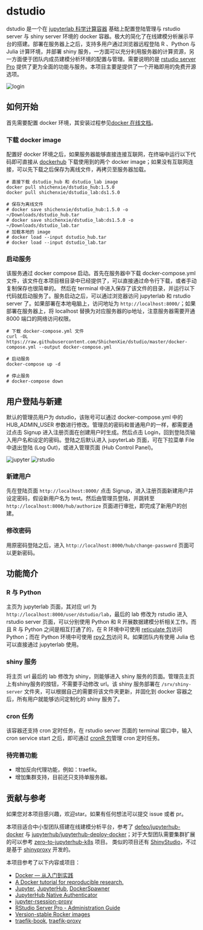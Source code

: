 
# dstudio

<!-- badges: start -->
<!-- badges: end -->

dstudio 是一个在 [jupyterlab 科学计算容器](https://hub.docker.com/r/jupyter/datascience-notebook/) 基础上配置登陆管理与 rstudio server 与 shiny server 环境的 docker 容器。极大的简化了在线建模分析展示平台的搭建。部署在服务器上之后，支持多用户通过浏览器远程登陆 R 、Python 与 Julia 计算环境，并部署 shiny 服务，一方面可以充分利用服务器的计算资源，另一方面便于团队内成员建模分析环境的配置与管理。需要说明的是 [rstudio server Pro](https://rstudio.com/products/rstudio-server-pro/) 提供了更为全面的功能与服务。本项目主要是提供了一个开箱即用的免费开源选项。

![login](./img/login.png)

## 如何开始

首先需要配置 docker 环境，其安装过程参见[docker 在线文档](https://docs.docker.com/get-started/)。

### 下载 docker image

配置好 docker 环境之后，如果服务器能够直接连接互联网，在终端中运行以下代码即可直接从 [dockerhub](https://hub.docker.com/repositories) 下载使用到的两个 docker image；如果没有互联网连接，可以先下载之后保存为离线文件，再拷贝至服务器加载。

```
# 直接下载 dstudio_hub 和 dstudio_lab image
docker pull shichenxie/dstudio_hub:1.5.0
docker pull shichenxie/dstudio_lab:ds1.5.0

# 保存为离线文件
# docker save shichenxie/dstudio_hub:1.5.0 -o ~/Downloads/dstudio_hub.tar
# docker save shichenxie/dstudio_lab:ds1.5.0 -o ~/Downloads/dstudio_lab.tar
# 加载本地的 image
# docker load --input dstudio_hub.tar
# docker load --input dstudio_lab.tar
```

### 启动服务

该服务通过 docker compose 启动。首先在服务器中下载 docker-compose.yml 文件，该文件在本项目根目录中已经提供了，可以直接通过命令行下载，或者手动复制保存也很简单的。
然后在 terminal 中进入保存了该文件的目录，并运行以下代码就启动服务了。服务启动之后，可以通过浏览器访问 jupyterlab 和 rstudio server 了。如果部署在本地电脑上，访问地址为 `http://localhost:8000/`；如果部署在服务器上，将 localhost 替换为对应服务器的ip地址，注意服务器需要开通 8000 端口的网络访问权限。

```
# 下载 docker-compose.yml 文件
curl -OL https://raw.githubusercontent.com/ShichenXie/dstudio/master/docker-compose.yml --output docker-compose.yml

# 启动服务
docker-compose up -d

# 停止服务
# docker-compose down
```

## 用户登陆与新建

默认的管理员用户为 dstudio，该账号可以通过 docker-compose.yml 中的 HUB_ADMIN_USER 参数进行修改。管理员的密码和普通用户的一样，都需要通过点击 Signup 进入注册页面在创建用户时生成。然后点击 Login，回到登陆页输入用户名和设定的密码。登陆之后默认进入 jupyterLab 页面，可在下拉菜单 File 中退出登陆 (Log Out)，或进入管理页面 (Hub Control Panel)。

![jupyter](./img/jupyter.png)
![rstudio](./img/rstudio.png)

### 新建用户

先在登陆页面 `http://localhost:8000/` 点击 Signup，进入注册页面新建用户并设定密码，假设新用户名为 test。然后由管理员登陆，并跳转至 `http://localhost:8000/hub/authorize` 页面进行审批，即完成了新用户的创建。

### 修改密码

用原密码登陆之后，进入 `http://localhost:8000/hub/change-password` 页面可以更新密码。

## 功能简介

### R 与 Python

主页为 jupyterlab 页面，其对应 url 为 `http://localhost:8000/user/dstudio/lab`，最后的 lab 修改为 rstudio 进入 rstudio server 页面，可以分别使用 Python 和 R 开展数据建模分析相关工作。而且 R 与 Python 之间是相互打通了的，在 R 环境中可使用 [reticulate 包](https://rstudio.github.io/reticulate/)访问 Python；而在 Python 环境中可使用 [rpy2 包](https://rpy2.github.io/)访问 R。如果团队内有使用 Julia 也可以直接通过 jupyterlab 使用。

### shiny 服务

将主页 url 最后的 lab 修改为 shiny，则能够进入 shiny 服务的页面。管理员主页上有shiny服务的按钮，不需要手动修改 url。该 shiny 服务部署在 `/srv/shiny-server` 文件夹，可以根据自己的需要将该文件夹更新，并固化到 docker 容器之后，所有用户就能够访问定制化的 shiny 服务了。

### cron 任务

该容器还支持 cron 定时任务，在 rstudio server 页面的 terminal 窗口中，输入 cron service start 之后，即可通过 [cronR 包](https://github.com/bnosac/cronR)管理 cron 定时任务。

### 待完善功能

- 增加反向代理功能，例如：traefik。
- 增加集群支持，目前还只支持单服务器。

## 贡献与参考

如果您对本项目感兴趣，欢迎star。如果有任何想法可以提交 issue 或者 pr。

本项目适合中小型团队搭建在线建模分析平台，参考了 [defeo/jupyterhub-docker](https://github.com/defeo/jupyterhub-docker) 与 [jupyterhub/jupyterhub-deploy-docker](https://github.com/jupyterhub/jupyterhub-deploy-docker)；对于大型团队需要集群扩展的可以参考 [zero-to-jupyterhub-k8s](https://zero-to-jupyterhub.readthedocs.io/en/stable/) 项目。
类似的项目还有 [ShinyStudio](https://github.com/dm3ll3n/ShinyStudio)，不过是基于  [shinyproxy](https://www.shinyproxy.io/) 开发的。

本项目参考了以下内容或项目：
- [Docker — 从入门到实践](https://yeasy.gitbook.io/docker_practice/)
- [A Docker tutorial for reproducible research.](http://ropenscilabs.github.io/r-docker-tutorial/)
- [Jupyter](https://jupyter.org/), [JupyterHub](https://jupyterhub.readthedocs.io/), [DockerSpawner](https://jupyterhub-dockerspawner.readthedocs.io/)
- [JupyterHub Native Authenticator](https://native-authenticator.readthedocs.io/en/latest/)
- [jupyter-rsession-proxy](https://github.com/jupyterhub/jupyter-rsession-proxy)
- [RStudio Server Pro - Administration Guide](https://docs.rstudio.com/ide/server-pro/latest/)
- [Version-stable Rocker images](https://github.com/rocker-org/rocker-versioned)
- [traefik-book](https://www.qikqiak.com/traefik-book/), [traefik-proxy](https://jupyterhub-traefik-proxy.readthedocs.io/en/latest/install.html)

